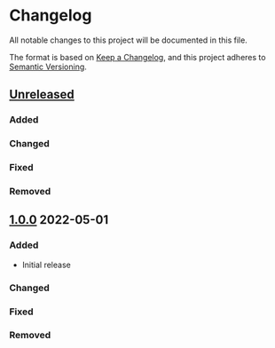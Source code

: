 # Changelog
All notable changes to this project will be documented in this file.

The format is based on [Keep a Changelog](https://keepachangelog.com/en/1.0.0/),
and this project adheres to [Semantic Versioning](https://semver.org/spec/v2.0.0.html).

## [Unreleased]
### Added

### Changed

### Fixed

### Removed

## [1.0.0] 2022-05-01
### Added
* Initial release

### Changed

### Fixed

### Removed

[Unreleased]: https://github.com/rubocop-semver/rubocop-ruby2_1/compare/v1.0.0...HEAD
[1.0.0]: https://github.com/rubocop-semver/rubocop-ruby2_1/compare/e23c1cb798e1198c7b2dcca40a586b5ad6294348...v1.0.0
